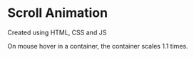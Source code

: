 # Scroll Animation

Created using HTML, CSS and JS

On mouse hover in a container, the container scales 1.1 times.